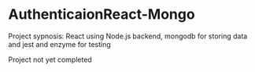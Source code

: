 # AuthenticaionReact-Mongo

Project sypnosis: React using Node.js backend, mongodb for storing data and jest and enzyme for testing


Project not yet completed
